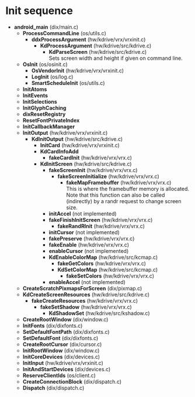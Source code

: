 # Init sequence

- **android_main** (dix/main.c)
    - **ProcessCommandLine** (os/utils.c)
        - **ddxProcessArgument** (hw/kdrive/vrx/vrxinit.c)
            - **KdProcessArgument** (hw/kdrive/src/kdrive.c)
                - **KdParseScreen** (hw/kdrive/src/kdrive.c)  
		  Sets screen width and height if given on command line.
    - **OsInit** (os/osinit.c)
        - **OsVendorInit** (hw/kdrive/vrx/vrxinit.c)
        - **LogInit** (os/log.c)
        - **SmartScheduleInit** (os/utils.c)
    - **InitAtoms**
    - **InitEvents**
    - **InitSelections**
    - **InitGlyphCaching**
    - **dixResetRegistry**
    - **ResetFontPrivateIndex**
    - **InitCallbackManager**
    - **InitOutput** (hw/kdrive/vrx/vrxinit.c)
        - **KdInitOutput** (hw/kdrive/src/kdrive.c)
            - **InitCard** (hw/kdrive/vrx/vrxinit.c)
             - **KdCardInfoAdd**
                - **fakeCardInit** (hw/kdrive/vrx/vrx.c)
            - **KdInitScreen** (hw/kdrive/src/kdrive.c)
                - **fakeScreenInit** (hw/kdrive/vrx/vrx.c)
                    - **fakeScreenInitialize** (hw/kdrive/vrx/vrx.c)
                        - **fakeMapFramebuffer** (hw/kdrive/vrx/vrx.c)  
                          This is where the framebuffer memory is allocated. Note that this function can also be called (indirectly) by a randr request to change screen size.
                - **initAccel** (not implemented)
                - **fakeFinishInitScreen** (hw/kdrive/vrx/vrx.c)
                    - **fakeRandRInit** (hw/kdrive/vrx/vrx.c)
                - **initCursor** (not implemented)
                - **fakePreserve** (hw/kdrive/vrx/vrx.c)
                - **fakeEnable** (hw/kdrive/vrx/vrx.c)
                - **enableCursor** (not implemented)
                - **KdEnableColorMap** (hw/kdrive/src/kcmap.c)
                    - **fakeGetColors** (hw/kdrive/vrx/vrx.c)
                    - **KdSetColorMap** (hw/kdrive/src/kcmap.c)
                        - **fakeSetColors** (hw/kdrive/vrx/vrx.c)
                - **enableAccel** (not implemented)
    - **CreateScratchPixmapsForScreen** (dix/pixmap.c)
    - **KdCreateScreenResources** (hw/kdrive/src/kdrive.c)
        - **fakeCreateResources** (hw/kdrive/vrx/vrx.c)
            - **fakeSetShadow** (hw/kdrive/vrx/vrx.c)
                - **KdShadowSet** (hw/kdrive/src/kshadow.c)
    - **CreateRootWindow** (dix/window.c)
    - **InitFonts** (dix/dixfonts.c)
    - **SetDefaultFontPath** (dix/dixfonts.c)
    - **SetDefaultFont** (dix/dixfonts.c)
    - **CreateRootCursor** (dix/cursor.c)
    - **InitRootWindow** (dix/window.c)
    - **InitCoreDevices** (dix/devices.c)
    - **InitInput** (hw/kdrive/vrx/vrxinit.c)
    - **InitAndStartDevices** (dix/devices.c)
    - **ReserveClientIds** (os/client.c)
    - **CreateConnectionBlock** (dix/dispatch.c)
    - **Dispatch** (dix/dispatch.c)

